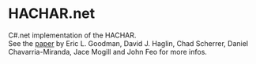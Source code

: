 # HACHAR.net
C#.net implementation of the HACHAR.  
See the [paper](http://cass-mt.pnnl.gov/docs/pubs/hashingstrategies.pdf) by Eric L. Goodman, David J. Haglin, Chad Scherrer, Daniel Chavarria-Miranda, Jace Mogill and John Feo for more infos.
